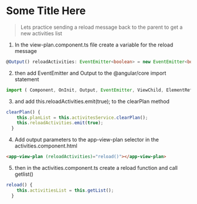 # Some Title Here

> Lets practice sending a reload message back to the parent to get a new activities list

1.	In the view-plan.component.ts file create a variable for the reload message

```typescript
@Output() reloadActivities: EventEmitter<boolean> = new EventEmitter<boolean>();
```

2.	then add EventEmitter and Output to the @angular/core import statement

```typescript
import ( Component, OnInit, Output, EventEmitter, ViewChild, ElementRef} from '@angular/core';
```

3.	and add this.reloadActivities.emit(true); to the clearPlan method

```typescript
clearPlan() {
    this.planList = this.activitesService.clearPlan();
    this.reloadActivities.emit(true);
  }
```

4.	Add output parameters to the app-view-plan selector in the activities.component.html

```html
<app-view-plan (reloadActivities)="reload()"></app-view-plan>
```

5.	then in the activities.component.ts create a reload function and call getlist()

```typescript
reload() {
    this.activitiesList = this.getList();
  }

```


